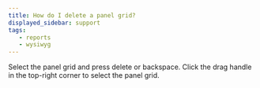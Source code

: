 ```yaml
---
title: How do I delete a panel grid?
displayed_sidebar: support
tags:
   - reports
   - wysiwyg
---
```


Select the panel grid and press delete or backspace. Click the drag handle in the top-right corner to select the panel grid.
